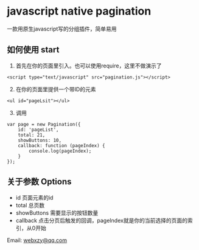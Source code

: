 # javascript native pagination 
一款用原生javascript写的分组插件，简单易用

## 如何使用 start
1. 首先在你的页面里引入。也可以使用require，这里不做演示了
```
<script type="text/javascript" src="pagination.js"></script>
```

2. 在你的页面里提供一个带ID的元素
```
<ul id="pageLsit"></ul>
```

3. 调用
```
var page = new Pagination({
	id: 'pageList',
	total: 21,
	showButtons: 10,
	callback: function (pageIndex) {
		console.log(pageIndex);
	}
});
```

## 关于参数 Options
- id 页面元素的id
- total 总页数
- showButtons 需要显示的按钮数量
- callback 点击分页后触发的回调，pageIndex就是你的当前选择的页面的索引，从0开始

Email: webxzy@qq.com